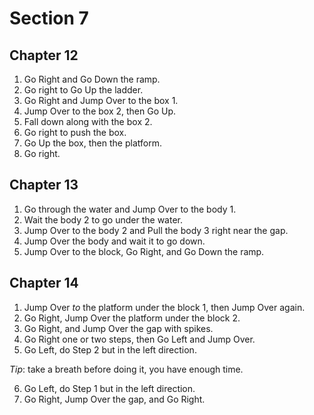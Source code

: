 # Section 7

## Chapter 12

1. Go Right and Go Down the ramp.
2. Go right to Go Up the ladder.
3. Go Right and Jump Over to the box 1.
4. Jump Over to the box 2, then Go Up.
5. Fall down along with the box 2.
6. Go right to push the box.
7. Go Up the box, then the platform.
8. Go right.

## Chapter 13

1. Go through the water and Jump Over to the body 1.
2. Wait the body 2 to go under the water.
3. Jump Over to the body 2 and Pull the body 3 right near the gap.
4. Jump Over the body and wait it to go down.
5. Jump Over to the block, Go Right, and Go Down the ramp.

## Chapter 14

1. Jump Over _to_ the platform under the block 1, then Jump Over again.
2. Go Right, Jump Over the platform under the block 2.
3. Go Right, and Jump Over the gap with spikes.
4. Go Right one or two steps, then Go Left and Jump Over.
5. Go Left, do Step 2 but in the left direction.

_Tip_: take a breath before doing it, you have enough time.

6. Go Left, do Step 1 but in the left direction.
7. Go Right, Jump Over the gap, and Go Right.